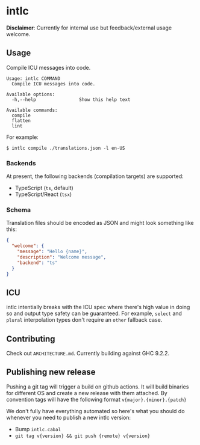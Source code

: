 # intlc

**Disclaimer**: Currently for internal use but feedback/external usage welcome.

## Usage

Compile ICU messages into code.

```
Usage: intlc COMMAND
  Compile ICU messages into code.

Available options:
  -h,--help                Show this help text

Available commands:
  compile
  flatten
  lint
```

For example:

```
$ intlc compile ./translations.json -l en-US
```

### Backends

At present, the following backends (compilation targets) are supported:

- TypeScript (`ts`, default)
- TypeScript/React (`tsx`)

### Schema

Translation files should be encoded as JSON and might look something like this:

```json
{
  "welcome": {
    "message": "Hello {name}",
    "description": "Welcome message",
    "backend": "ts"
  }
}
```

## ICU

intlc intentially breaks with the ICU spec where there's high value in doing so and output type safety can be guaranteed. For example, `select` and `plural` interpolation types don't require an `other` fallback case.

## Contributing

Check out `ARCHITECTURE.md`. Currently building against GHC 9.2.2.

## Publishing new release

Pushing a git tag will trigger a build on github actions. It will build binaries for different OS and create a new release with them attached.
By convention tags will have the following format `v{major}.{minor}.{patch}`

We don't fully have everything automated so here's what you should do whenever you need to publish a new intlc version:

- Bump `intlc.cabal`
- `git tag v{version} && git push {remote} v{version}`
